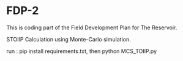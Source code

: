 # FDP-2

This is coding part of the Field Development Plan for The Reservoir. 

STOIIP Calculation using Monte-Carlo simulation. 

run : pip install requirements.txt, then python MCS_TOIIP.py
